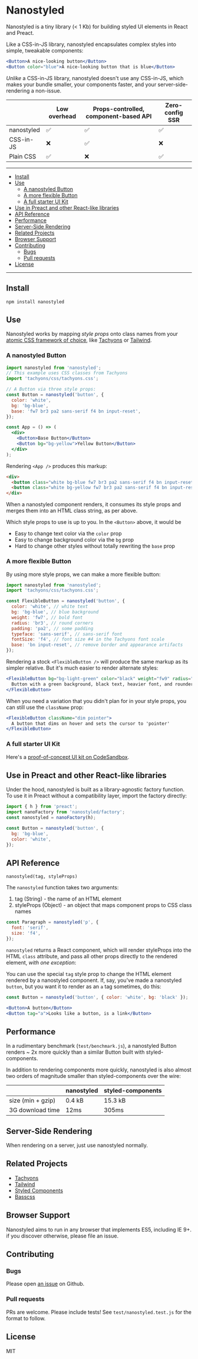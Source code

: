 # Nanostyled

Nanostyled is a tiny library (< 1 Kb) for building styled UI elements in React
and Preact.

Like a CSS-in-JS library, nanostyled encapsulates complex styles into simple,
tweakable components:

```jsx
<Button>A nice-looking button</Button>
<Button color="blue">A nice-looking button that is blue</Button>
```

_Unlike_ a CSS-in-JS library, nanostyled doesn't use any CSS-in-JS, which makes
your bundle smaller, your components faster, and your server-side-rendering a
non-issue.

|            | Low overhead | Props-controlled, component-based API | Zero-config SSR |
| ---------- | ------------ | ------------------------------------- | --------------- |
| nanostyled | ✅           | ✅                                    | ✅              |
| CSS-in-JS  | ❌           | ✅                                    | ❌              |
| Plain CSS  | ✅           | ❌                                    | ✅              |

---

<!-- vim-markdown-toc GFM -->

* [Install](#install)
* [Use](#use)
  * [A nanostyled Button](#a-nanostyled-button)
  * [A more flexible Button](#a-more-flexible-button)
  * [A full starter UI Kit](#a-full-starter-ui-kit)
* [Use in Preact and other React-like libraries](#use-in-preact-and-other-react-like-libraries)
* [API Reference](#api-reference)
* [Performance](#performance)
* [Server-Side Rendering](#server-side-rendering)
* [Related Projects](#related-projects)
* [Browser Support](#browser-support)
* [Contributing](#contributing)
  * [Bugs](#bugs)
  * [Pull requests](#pull-requests)
* [License](#license)

<!-- vim-markdown-toc -->

---

## Install

```
npm install nanostyled
```

## Use

Nanostyled works by mapping _style props_ onto class names from your [atomic CSS
framework of choice][adam-wathan], like [Tachyons][tachyons] or
[Tailwind][tailwind].

### A nanostyled Button

```jsx
import nanostyled from 'nanostyled';
// This example uses CSS classes from Tachyons
import 'tachyons/css/tachyons.css';

// A Button via three style props:
const Button = nanostyled('button', {
  color: 'white',
  bg: 'bg-blue',
  base: 'fw7 br3 pa2 sans-serif f4 bn input-reset',
});

const App = () => (
  <div>
    <Button>Base Button</Button>
    <Button bg="bg-yellow">Yellow Button</Button>
  </div>
);
```

Rendering `<App />` produces this markup:

```html
<div>
  <button class="white bg-blue fw7 br3 pa2 sans-serif f4 bn input-reset">Base Button</button>
  <button class="white bg-yellow fw7 br3 pa2 sans-serif f4 bn input-reset">Yellow Button</button>
</div>
```

When a nanostyled component renders, it consumes its style props and merges them
into an HTML class string, as per above.

Which style props to use is up to you. In the `<Button>` above, it would be

- Easy to change text color via the `color` prop
- Easy to change background color via the `bg` prop
- Hard to change other styles without totally rewriting the `base` prop

### A more flexible Button

By using more style props, we can make a more flexible button:

```jsx
import nanostyled from 'nanostyled';
import 'tachyons/css/tachyons.css';

const FlexibleButton = nanostyled('button', {
  color: 'white', // white text
  bg: 'bg-blue', // blue background
  weight: 'fw7', // bold font
  radius: 'br3', // round corners
  padding: 'pa2', // some padding
  typeface: 'sans-serif', // sans-serif font
  fontSize: 'f4', // font size #4 in the Tachyons font scale
  base: 'bn input-reset', // remove border and appearance artifacts
});
```

Rendering a stock `<FlexibleButton />` will produce the same markup as its
simpler relative. But it's much easier to render alternate styles:

```jsx
<FlexibleButton bg="bg-light-green" color="black" weight="fw9" radius="br4">
  Button with a green background, black text, heavier font, and rounder corners
</FlexibleButton>
```

When you need a variation that you didn't plan for in your style props, you can
still use the `className` prop:

```jsx
<FlexibleButton className="dim pointer">
  A button that dims on hover and sets the cursor to 'pointer'
</FlexibleButton>
```

### A full starter UI Kit

Here's a [proof-of-concept UI kit on CodeSandbox][codesandbox].

## Use in Preact and other React-like libraries

Under the hood, nanostyled is built as a library-agnostic factory function.
To use it in Preact without a compatibility layer, import the factory directly:

```javascript
import { h } from 'preact';
import nanoFactory from 'nanostyled/factory';
const nanostyled = nanoFactory(h);

const Button = nanostyled('button', {
  bg: 'bg-blue',
  color: 'white',
});
```

## API Reference

`nanostyled(tag, styleProps)`

The `nanostyled` function takes two arguments:

1. tag (String) - the name of an HTML element
2. styleProps (Object) - an object that maps component props to CSS class names

```jsx
const Paragraph = nanostyled('p', {
  font: 'serif',
  size: 'f4',
});
```

`nanostyled` returns a React component, which will render styleProps into the
HTML `class` attribute, and pass all other props directly to the rendered
element, _with one exception_:

You can use the special `tag` style prop to change the HTML element rendered by
a nanostyled component. If, say, you've made a nanostyled `button`, but you want
it to render as an `a` tag sometimes, do this:

```jsx
const Button = nanostyled('button', { color: 'white', bg: 'black' });

<Button>A button</Button>
<Button tag="a">Looks like a button, is a link</Button>
```

## Performance

In a rudimentary benchmark (`test/benchmark.js`), a nanostyled Button renders ~
2x more quickly than a similar Button built with styled-components.

In addition to rendering components more quickly, nanostyled is also almost two
orders of magnitude smaller than styled-components over the wire:

|                   | nanostyled | styled-components |
| ----------------- | ---------- | ----------------- |
| size (min + gzip) | 0.4 kB     | 15.3 kB           |
| 3G download time  | 12ms       | 305ms             |

## Server-Side Rendering

When rendering on a server, just use nanostyled normally.

## Related Projects

- [Tachyons][tachyons]
- [Tailwind][tailwind]
- [Styled Components][styled-components]
- [Basscss][basscss]

## Browser Support
Nanostyled aims to run in any browser that implements ES5, including IE 9+.
if you discover otherwise, please file an issue.

## Contributing

### Bugs

Please open [an issue](https://github.com/chrisfrank/nanostyled/issues) on
Github.

### Pull requests

PRs are welcome. Please include tests! See `test/nanostyled.test.js` for the
format to follow.

## License

MIT

[styled-components]: https://www.styled-components.com/
[adam-wathan]:
  https://adamwathan.me/css-utility-classes-and-separation-of-concerns/
[tachyons]: http://tachyons.io/
[tailwind]: https://tailwindcss.com/
[unpkg]: https://unpkg.com/
[codesandbox]: https://codesandbox.io/s/3r8l4rr8p1
[intro]: https://dev.to/chrisfrank/introducing-nanostyled-2p6k
[basscss]: http://basscss.com
